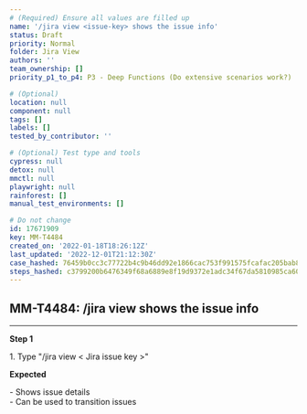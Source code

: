 ```yaml
---
# (Required) Ensure all values are filled up
name: '/jira view <issue-key> shows the issue info'
status: Draft
priority: Normal
folder: Jira View
authors: ''
team_ownership: []
priority_p1_to_p4: P3 - Deep Functions (Do extensive scenarios work?)

# (Optional)
location: null
component: null
tags: []
labels: []
tested_by_contributor: ''

# (Optional) Test type and tools
cypress: null
detox: null
mmctl: null
playwright: null
rainforest: []
manual_test_environments: []

# Do not change
id: 17671909
key: MM-T4484
created_on: '2022-01-18T18:26:12Z'
last_updated: '2022-12-01T21:12:30Z'
case_hashed: 76459b0cc3c77722b4c9b46dd92e1866cac753f991575fcafac205bab8a2d4b4a21581d84fa3550ea9bcda73151eb2a6
steps_hashed: c3799200b6476349f68a6889e8f19d9372e1adc34f67da5810985ca60353ce1b856b1bbacf6ba19daa51ac4640fd0eb1
---
```


<!-- (Auto-generated) Based on frontmatter's "key" and "name" -->

## MM-T4484: /jira view <issue-key> shows the issue info

---

**Step 1**

1\. Type "/jira view < Jira issue key >"

**Expected**

\- Shows issue details\
\- Can be used to transition issues
